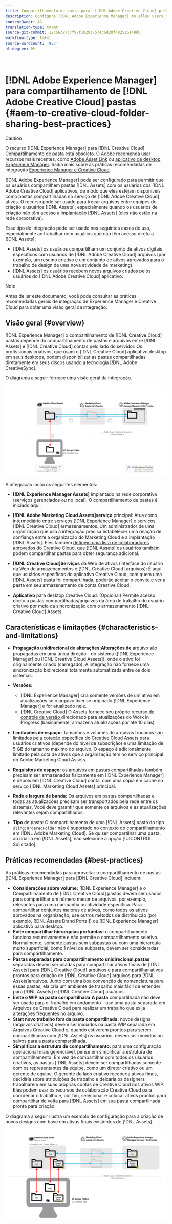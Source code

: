 ```yaml
---
title: Compartilhamento de pasta para  [!DNL Adobe Creative Cloud] práticas recomendadas
description: Configure [!DNL Adobe Experience Manager] to allow users in [!DNL Experience Manager Assets] para trocar pastas com usuários do Adobe Creative Cloud (CC).
contentOwner: AG
translation-type: tm+mt
source-git-commit: 12c56c27c7f97f1029c757ec6d28f482516149d0
workflow-type: tm+mt
source-wordcount: '953'
ht-degree: 0%

---
```



# [!DNL Adobe Experience Manager] para compartilhamento de  [!DNL Adobe Creative Cloud] pastas  {#aem-to-creative-cloud-folder-sharing-best-practices}

>[!CAUTION]
>
>O recurso [!DNL Experience Manager] para [!DNL Creative Cloud] Compartilhamento de pasta está obsoleto. O Adobe recomenda usar recursos mais recentes, como [Adobe Asset Link](https://helpx.adobe.com/br/enterprise/using/adobe-asset-link.html) ou [aplicativo de desktop Experience Manager](https://experienceleague.adobe.com/docs/experience-manager-desktop-app/using/using.html). Saiba mais sobre as práticas recomendadas de integração [Experience Manager e Creative Cloud](/help/assets/aem-cc-integration-best-practices.md).

[!DNL Adobe Experience Manager] pode ser configurado para permitir que os usuários compartilhem pastas  [!DNL Assets] com os usuários dos  [!DNL Adobe Creative Cloud] aplicativos, de modo que eles estejam disponíveis como pastas compartilhadas no serviço de  [!DNL Adobe Creative Cloud] ativos. O recurso pode ser usado para trocar arquivos entre equipes de criação e usuários [!DNL Assets], especialmente quando os usuários de criação não têm acesso à implantação [!DNL Assets] (eles não estão na rede corporativa).

Esse tipo de integração pode ser usado nos seguintes casos de uso, especialmente ao trabalhar com usuários que não têm acesso direto a [!DNL Assets]:

* [!DNL Assets] os usuários compartilham um conjunto de ativos digitais específicos com usuários de  [!DNL Adobe Creative Cloud] arquivos (por exemplo, um resumo criativo e um conjunto de ativos aprovados para o trabalho de design de uma nova atividade de marketing).
* [!DNL Assets] os usuários recebem novos arquivos criados pelos usuários do  [!DNL Adobe Creative Cloud] aplicativo.

>[!NOTE]
>
>Antes de ler este documento, você pode consultar as práticas recomendadas gerais de integração de Experience Manager e Creative Cloud para obter uma visão geral da integração.[](/help/assets/aem-cc-integration-best-practices.md)

## Visão geral {#overview}

[!DNL Experience Manager] o compartilhamento de  [!DNL Creative Cloud] pastas depende do compartilhamento de pastas e arquivos entre  [!DNL Assets] e  [!DNL Creative Cloud] contas pelo lado do servidor. Os profissionais criativos, que usam o [!DNL Creative Cloud] aplicativo desktop em seus desktops, podem disponibilizar as pastas compartilhadas diretamente em seus discos usando a tecnologia [!DNL Adobe CreativeSync].

O diagrama a seguir fornece uma visão geral da integração.

![chlimage_1-179](assets/chlimage_1-406.png)

A integração inclui os seguintes elementos:

* **[!DNL Experience Manager Assets]** implantado na rede corporativa (serviços gerenciados ou no local): O compartilhamento de pastas é iniciado aqui.
* **[!DNL Adobe Marketing Cloud Assets]serviço** principal: Atua como intermediário entre serviços  [!DNL Experience Manager] e serviços  [!DNL Creative Cloud] armazenamentos. Um administrador de uma organização que usa a integração precisa estabelecer uma relação de confiança entre a organização do Marketing Cloud e a implantação [!DNL Assets]. Eles também [definem uma lista de colaboradores aprovados do Creative Cloud](https://experienceleague.adobe.com/docs/core-services/interface/assets/t-admin-add-cc-user.html), que [!DNL Assets] os usuários também podem compartilhar pastas para obter segurança adicional.

* **[!DNL Creative Cloud]Serviços**  da Web de ativos (interface do usuário da Web de armazenamentos e  [!DNL Creative Cloud] arquivos): É aqui que usuários específicos do aplicativo Creative Cloud, com quem uma  [!DNL Assets] pasta foi compartilhada, poderão aceitar o convite e ver a pasta em seu armazenamento de conta Creative Cloud.
* **Aplicativo** para desktop Creative Cloud: (Opcional) Permite acesso direto a pastas compartilhadas/arquivos da área de trabalho do usuário criativo por meio da sincronização com o armazenamento  [!DNL Creative Cloud] Assets.

## Características e limitações {#characteristics-and-limitations}

* **Propagação unidirecional de alterações:Alterações de** arquivo são propagadas em uma única direção - do sistema ([!DNL Experience Manager] ou  [!DNL Creative Cloud Assets]), onde o ativo foi originalmente criado (carregado). A integração não fornece uma sincronização bidirecional totalmente automatizada entre os dois sistemas.
* **Versões:**

   * [!DNL Experience Manager] cria somente versões de um ativo em atualizações se o arquivo tiver se originado  [!DNL Experience Manager] e for atualizado nele.
   * [!DNL Creative Cloud] O Assets fornece seu próprio recurso  [de controle de versão ](https://helpx.adobe.com/creative-cloud/help/versioning-faq.html) direcionado para atualizações do Work in Progress (basicamente, armazena atualizações por até 10 dias)

* **Limitações de espaço:** Tamanhos e volumes de arquivos trocados são limitados pela cotação específica do  [Creative Cloud Assets ](https://helpx.adobe.com/creative-cloud/kb/file-storage-quota.html) para usuários criativos (depende do nível de subscrição) e uma limitação de 5 GB do tamanho máximo do arquivo. O espaço é adicionalmente limitado pela cota de ativos que a organização tem no serviço principal do Adobe Marketing Cloud Assets.

* **Requisitos de espaço:** os arquivos em pastas compartilhadas também precisam ser armazenados fisicamente em  [!DNL Experience Manager] e depois em  [!DNL Creative Cloud] conta, com uma cópia em cache no serviço  [!DNL Marketing Cloud Assets] principal.
* **Rede e largura de banda:** Os arquivos em pastas compartilhadas e todas as atualizações precisam ser transportados pela rede entre os sistemas. Você deve garantir que somente os arquivos e as atualizações relevantes sejam compartilhados.
* **Tipo** de pasta: O compartilhamento de uma  [!DNL Assets] pasta do tipo  `sling:OrderedFolder` não é suportado no contexto do compartilhamento em  [!DNL Adobe Marketing Cloud]. Se quiser compartilhar uma pasta, ao criá-la em [!DNL Assets], não selecione a opção [!UICONTROL Solicitado].

## Práticas recomendadas {#best-practices}

As práticas recomendadas para aproveitar o compartilhamento de pastas [!DNL Experience Manager] para [!DNL Creative Cloud] incluem:

* **Considerações sobre volume:** [!DNL Experience Manager] e o Compartilhamento de  [!DNL Creative Cloud] pastas devem ser usados para compartilhar um número menor de arquivos, por exemplo, relevantes para uma campanha ou atividade específica. Para compartilhar conjuntos maiores de ativos, como todos os ativos aprovados na organização, use outros métodos de distribuição (por exemplo, [!DNL Assets Brand Portal]) ou [!DNL Experience Manager] aplicativo para desktop.
* **Evite compartilhar hierarquias profundas:** o compartilhamento funciona recursivamente e não permite o compartilhamento seletivo. Normalmente, somente pastas sem subpastas ou com uma hierarquia muito superficial, como 1 nível de subpasta, devem ser consideradas para compartilhamento.
* **Pastas separadas para compartilhamento unidirecional:pastas** separadas devem ser usadas para compartilhar ativos finais de  [!DNL Assets] para  [!DNL Creative Cloud] arquivos e para compartilhar ativos prontos para criação de  [!DNL Creative Cloud] arquivos para  [!DNL Assets]arquivos. Junto com uma boa convenção de nomenclatura para essas pastas, ela cria um ambiente de trabalho mais fácil de entender para [!DNL Assets] e [!DNL Creative Cloud] usuários.
* **Evite o WIP na pasta compartilhada:A pasta** compartilhada não deve ser usada para o Trabalho em andamento - use uma pasta separada em Arquivos de Creative Cloud para realizar um trabalho que exija alterações frequentes no arquivo.
* **Start novo trabalho fora da pasta compartilhada:** novos designs (arquivos criativos) devem ser iniciados na pasta WIP separada em Arquivos Creative Cloud e, quando estiverem prontos para serem compartilhados com  [!DNL Assets] os usuários, devem ser movidos ou salvos para a pasta compartilhada.
* **Simplificar a estrutura de compartilhamento:** para uma configuração operacional mais gerenciável, pense em simplificar a estrutura de compartilhamento. Em vez de compartilhar com todos os usuários criativos, as pastas [!DNL Assets] devem ser compartilhadas somente com os representantes da equipe, como um diretor criativo ou um gerente de equipe. O gerente do lado criativo receberia ativos finais, decidiria sobre atribuições de trabalho e deixaria os designers trabalharem em suas próprias contas de Creative Cloud nos ativos WIP. Eles podem usar os recursos de colaboração Creative Cloud para coordenar o trabalho e, por fim, selecionar e colocar ativos prontos para compartilhar de volta para [!DNL Assets] em sua pasta compartilhada pronta para criação.

O diagrama a seguir ilustra um exemplo de configuração para a criação de novos designs com base em ativos finais existentes de [!DNL Assets].

![chlimage_1-180](assets/chlimage_1-407.png)
